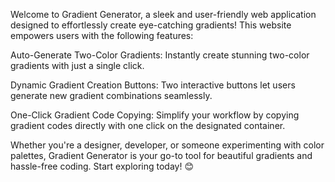 Welcome to Gradient Generator, a sleek and user-friendly web application designed to effortlessly create eye-catching gradients! This website empowers users with the following features:

Auto-Generate Two-Color Gradients: Instantly create stunning two-color gradients with just a single click.

Dynamic Gradient Creation Buttons: Two interactive buttons let users generate new gradient combinations seamlessly.

One-Click Gradient Code Copying: Simplify your workflow by copying gradient codes directly with one click on the designated container.

Whether you're a designer, developer, or someone experimenting with color palettes, Gradient Generator is your go-to tool for beautiful gradients and hassle-free coding. Start exploring today! 😊
